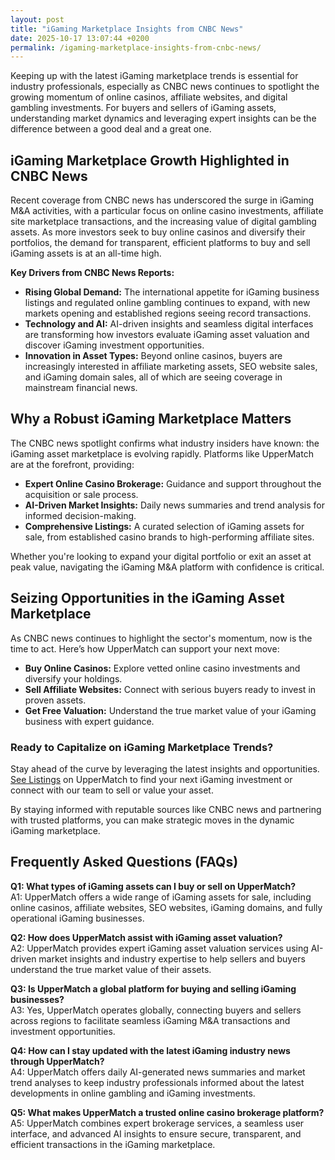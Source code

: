 ```yaml
---
layout: post
title: "iGaming Marketplace Insights from CNBC News"
date: 2025-10-17 13:07:44 +0200
permalink: /igaming-marketplace-insights-from-cnbc-news/
---
```

Keeping up with the latest iGaming marketplace trends is essential for industry professionals, especially as CNBC news continues to spotlight the growing momentum of online casinos, affiliate websites, and digital gambling investments. For buyers and sellers of iGaming assets, understanding market dynamics and leveraging expert insights can be the difference between a good deal and a great one.

## iGaming Marketplace Growth Highlighted in CNBC News

Recent coverage from CNBC news has underscored the surge in iGaming M&A activities, with a particular focus on online casino investments, affiliate site marketplace transactions, and the increasing value of digital gambling assets. As more investors seek to buy online casinos and diversify their portfolios, the demand for transparent, efficient platforms to buy and sell iGaming assets is at an all-time high.

**Key Drivers from CNBC News Reports:**

- **Rising Global Demand:** The international appetite for iGaming business listings and regulated online gambling continues to expand, with new markets opening and established regions seeing record transactions.
- **Technology and AI:** AI-driven insights and seamless digital interfaces are transforming how investors evaluate iGaming asset valuation and discover iGaming investment opportunities.
- **Innovation in Asset Types:** Beyond online casinos, buyers are increasingly interested in affiliate marketing assets, SEO website sales, and iGaming domain sales, all of which are seeing coverage in mainstream financial news.

## Why a Robust iGaming Marketplace Matters

The CNBC news spotlight confirms what industry insiders have known: the iGaming asset marketplace is evolving rapidly. Platforms like UpperMatch are at the forefront, providing:

- **Expert Online Casino Brokerage:** Guidance and support throughout the acquisition or sale process.
- **AI-Driven Market Insights:** Daily news summaries and trend analysis for informed decision-making.
- **Comprehensive Listings:** A curated selection of iGaming assets for sale, from established casino brands to high-performing affiliate sites.

Whether you're looking to expand your digital portfolio or exit an asset at peak value, navigating the iGaming M&A platform with confidence is critical.

## Seizing Opportunities in the iGaming Asset Marketplace

As CNBC news continues to highlight the sector's momentum, now is the time to act. Here’s how UpperMatch can support your next move:

- **Buy Online Casinos:** Explore vetted online casino investments and diversify your holdings.
- **Sell Affiliate Websites:** Connect with serious buyers ready to invest in proven assets.
- **Get Free Valuation:** Understand the true market value of your iGaming business with expert guidance.

### Ready to Capitalize on iGaming Marketplace Trends?

Stay ahead of the curve by leveraging the latest insights and opportunities. [See Listings](https://www.uppermatch.com) on UpperMatch to find your next iGaming investment or connect with our team to sell or value your asset.

By staying informed with reputable sources like CNBC news and partnering with trusted platforms, you can make strategic moves in the dynamic iGaming marketplace.

## Frequently Asked Questions (FAQs)

**Q1: What types of iGaming assets can I buy or sell on UpperMatch?**  
A1: UpperMatch offers a wide range of iGaming assets for sale, including online casinos, affiliate websites, SEO websites, iGaming domains, and fully operational iGaming businesses.

**Q2: How does UpperMatch assist with iGaming asset valuation?**  
A2: UpperMatch provides expert iGaming asset valuation services using AI-driven market insights and industry expertise to help sellers and buyers understand the true market value of their assets.

**Q3: Is UpperMatch a global platform for buying and selling iGaming businesses?**  
A3: Yes, UpperMatch operates globally, connecting buyers and sellers across regions to facilitate seamless iGaming M&A transactions and investment opportunities.

**Q4: How can I stay updated with the latest iGaming industry news through UpperMatch?**  
A4: UpperMatch offers daily AI-generated news summaries and market trend analyses to keep industry professionals informed about the latest developments in online gambling and iGaming investments.

**Q5: What makes UpperMatch a trusted online casino brokerage platform?**  
A5: UpperMatch combines expert brokerage services, a seamless user interface, and advanced AI insights to ensure secure, transparent, and efficient transactions in the iGaming marketplace.

<script type="application/ld+json">
{
  "@context": "https://schema.org",
  "@type": "BlogPosting",
  "headline": "iGaming Marketplace Insights from CNBC News",
  "description": "An in-depth overview of iGaming marketplace trends highlighted by CNBC news, focusing on online casinos, affiliate websites, and digital gambling investments with insights from UpperMatch.",
  "author": {
    "@type": "Person",
    "name": "UpperMatch"
  },
  "publisher": {
    "@type": "Person",
    "name": "UpperMatch"
  },
  "datePublished": "2024-06-01",
  "mainEntityOfPage": {
    "@type": "WebPage",
    "@id": "https://www.uppermatch.com/blog/igaming-marketplace-insights-cnbc"
  },
  "articleBody": "Keeping up with the latest iGaming marketplace trends is essential for industry professionals, especially as CNBC news continues to spotlight the growing momentum of online casinos, affiliate websites, and digital gambling investments. For buyers and sellers of iGaming assets, understanding market dynamics and leveraging expert insights can be the difference between a good deal and a great one. Recent coverage from CNBC news has underscored the surge in iGaming M&A activities, with a particular focus on online casino investments, affiliate site marketplace transactions, and the increasing value of digital gambling assets. As more investors seek to buy online casinos and diversify their portfolios, the demand for transparent, efficient platforms to buy and sell iGaming assets is at an all-time high. Key Drivers from CNBC News Reports include rising global demand, AI-driven insights, and innovation in asset types such as affiliate marketing assets, SEO website sales, and iGaming domain sales. Platforms like UpperMatch are at the forefront, providing expert online casino brokerage, AI-driven market insights, and comprehensive listings of iGaming assets for sale. Whether you're looking to expand your digital portfolio or exit an asset at peak value, navigating the iGaming M&A platform with confidence is critical. UpperMatch supports buyers to explore vetted online casino investments, sellers to connect with serious buyers for affiliate websites, and offers free valuation services to understand market value. Stay ahead of the curve by leveraging the latest insights and opportunities with UpperMatch."
}
</script>

<script type="application/ld+json">
{
  "@context": "https://schema.org",
  "@type": "FAQPage",
  "mainEntity": [
    {
      "@type": "Question",
      "name": "What types of iGaming assets can I buy or sell on UpperMatch?",
      "acceptedAnswer": {
        "@type": "Answer",
        "text": "UpperMatch offers a wide range of iGaming assets for sale, including online casinos, affiliate websites, SEO websites, iGaming domains, and fully operational iGaming businesses."
      }
    },
    {
      "@type": "Question",
      "name": "How does UpperMatch assist with iGaming asset valuation?",
      "acceptedAnswer": {
        "@type": "Answer",
        "text": "UpperMatch provides expert iGaming asset valuation services using AI-driven market insights and industry expertise to help sellers and buyers understand the true market value of their assets."
      }
    },
    {
      "@type": "Question",
      "name": "Is UpperMatch a global platform for buying and selling iGaming businesses?",
      "acceptedAnswer": {
        "@type": "Answer",
        "text": "Yes, UpperMatch operates globally, connecting buyers and sellers across regions to facilitate seamless iGaming M&A transactions and investment opportunities."
      }
    },
    {
      "@type": "Question",
      "name": "How can I stay updated with the latest iGaming industry news through UpperMatch?",
      "acceptedAnswer": {
        "@type": "Answer",
        "text": "UpperMatch offers daily AI-generated news summaries and market trend analyses to keep industry professionals informed about the latest developments in online gambling and iGaming investments."
      }
    },
    {
      "@type": "Question",
      "name": "What makes UpperMatch a trusted online casino brokerage platform?",
      "acceptedAnswer": {
        "@type": "Answer",
        "text": "UpperMatch combines expert brokerage services, a seamless user interface, and advanced AI insights to ensure secure, transparent, and efficient transactions in the iGaming marketplace."
      }
    }
  ]
}
</script>